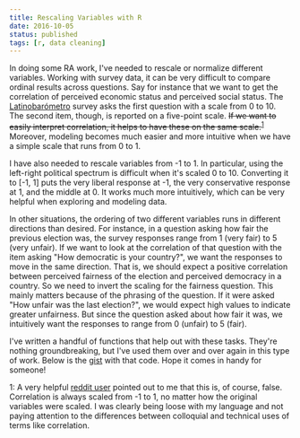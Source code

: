 ```yaml
---
title: Rescaling Variables with R
date: 2016-10-05
status: published
tags: [r, data cleaning]
---
```


In doing some RA work, I've needed to rescale or normalize different variables. Working with survey data, it can be very
difficult to compare ordinal results across questions. Say for instance that we want to get the correlation of perceived
economic status and perceived social status. The [Latinobar&oacute;metro](http://www.latinobarometro.org/lat.jsp) survey
asks the first question with a scale from 0 to 10. The second item, though, is reported on a five-point scale.
~~If we want to easily interpret correlation, it helps to have these on the same scale.~~<sup>[1](#footnote1)</sup>
Moreover, modeling becomes much easier and more intuitive when we have a simple scale that runs from 0 to 1.

I have also needed to rescale variables from -1 to 1. In particular, using the left-right political spectrum is
difficult when it's scaled 0 to 10. Converting it to \[-1, 1\] puts the very liberal response at -1, the very
conservative response at 1, and the middle at 0. It works much more intuitively, which can be very helpful when
exploring and modeling data.

In other situations, the ordering of two different variables runs in different directions than desired. For instance, in
a question asking how fair the previous election was, the survey responses range from 1 (very fair) to 5 (very unfair).
If we want to look at the correlation of that question with the item asking "How democratic is your country?", we want
the responses to move in the same direction. That is, we should expect a positive correlation between perceived fairness
of the election and perceived democracy in a country. So we need to invert the scaling for the fairness question. This
mainly matters because of the phrasing of the question. If it were asked "How unfair was the last election?", we would
expect high values to indicate greater unfairness. But since the question asked about how fair it was, we intuitively
want the responses to range from 0 (unfair) to 5 (fair).

I've written a handful of functions that help out with these tasks. They're nothing groundbreaking, but I've used them
over and over again in this type of work. Below is the [gist](http://gist.github.com/discover) with that code. Hope it
comes in handy for someone!

<script src="https://gist.github.com/stephenfeagin/248154dfe4ed0c0bbe0f3b92725bf7da.js"></script>

<a name="footnote1" id="footnote1">1</a>: A very helpful
[reddit user](https://www.reddit.com/r/rstats/comments/562owx/rescaling_variables_with_r_just_a_short_blog_post/d8hefet)
pointed out to me that this is, of course, false. Correlation is always scaled from -1 to 1, no matter how the original
variables were scaled. I was clearly being loose with my language and not paying attention to the differences between
colloquial and technical uses of terms like correlation.
